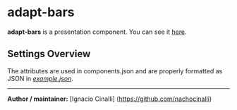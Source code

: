 # adapt-bars
**adapt-bars** is a presentation component. You can see it [here](https://adaptlearning-no-core.web.app/#/id/po-95).

## Settings Overview
The attributes are used in components.json and are properly formatted as JSON in  [*example.json*](https://github.com/nachocinalli/adapt-bars/blob/master/example.json).

----------------------------


**Author / maintainer:** [Ignacio Cinalli] (https://github.com/nachocinalli)  